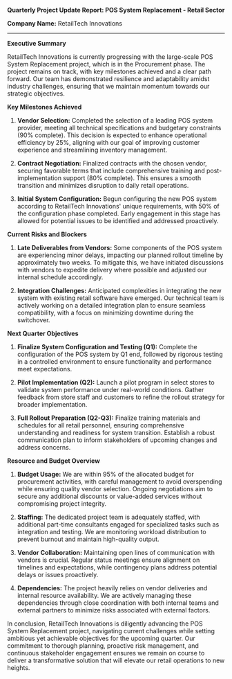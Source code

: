 **Quarterly Project Update Report: POS System Replacement - Retail Sector**

**Company Name:** RetailTech Innovations

---

**Executive Summary**

RetailTech Innovations is currently progressing with the large-scale POS System Replacement project, which is in the Procurement phase. The project remains on track, with key milestones achieved and a clear path forward. Our team has demonstrated resilience and adaptability amidst industry challenges, ensuring that we maintain momentum towards our strategic objectives.

**Key Milestones Achieved**

1. **Vendor Selection:** Completed the selection of a leading POS system provider, meeting all technical specifications and budgetary constraints (90% complete). This decision is expected to enhance operational efficiency by 25%, aligning with our goal of improving customer experience and streamlining inventory management.
   
2. **Contract Negotiation:** Finalized contracts with the chosen vendor, securing favorable terms that include comprehensive training and post-implementation support (80% complete). This ensures a smooth transition and minimizes disruption to daily retail operations.

3. **Initial System Configuration:** Begun configuring the new POS system according to RetailTech Innovations' unique requirements, with 50% of the configuration phase completed. Early engagement in this stage has allowed for potential issues to be identified and addressed proactively.

**Current Risks and Blockers**

1. **Late Deliverables from Vendors:** Some components of the POS system are experiencing minor delays, impacting our planned rollout timeline by approximately two weeks. To mitigate this, we have initiated discussions with vendors to expedite delivery where possible and adjusted our internal schedule accordingly.

2. **Integration Challenges:** Anticipated complexities in integrating the new system with existing retail software have emerged. Our technical team is actively working on a detailed integration plan to ensure seamless compatibility, with a focus on minimizing downtime during the switchover.

**Next Quarter Objectives**

1. **Finalize System Configuration and Testing (Q1):** Complete the configuration of the POS system by Q1 end, followed by rigorous testing in a controlled environment to ensure functionality and performance meet expectations.

2. **Pilot Implementation (Q2):** Launch a pilot program in select stores to validate system performance under real-world conditions. Gather feedback from store staff and customers to refine the rollout strategy for broader implementation.

3. **Full Rollout Preparation (Q2-Q3):** Finalize training materials and schedules for all retail personnel, ensuring comprehensive understanding and readiness for system transition. Establish a robust communication plan to inform stakeholders of upcoming changes and address concerns.

**Resource and Budget Overview**

1. **Budget Usage:** We are within 95% of the allocated budget for procurement activities, with careful management to avoid overspending while ensuring quality vendor selection. Ongoing negotiations aim to secure any additional discounts or value-added services without compromising project integrity.

2. **Staffing:** The dedicated project team is adequately staffed, with additional part-time consultants engaged for specialized tasks such as integration and testing. We are monitoring workload distribution to prevent burnout and maintain high-quality output.

3. **Vendor Collaboration:** Maintaining open lines of communication with vendors is crucial. Regular status meetings ensure alignment on timelines and expectations, while contingency plans address potential delays or issues proactively.

4. **Dependencies:** The project heavily relies on vendor deliveries and internal resource availability. We are actively managing these dependencies through close coordination with both internal teams and external partners to minimize risks associated with external factors.

In conclusion, RetailTech Innovations is diligently advancing the POS System Replacement project, navigating current challenges while setting ambitious yet achievable objectives for the upcoming quarter. Our commitment to thorough planning, proactive risk management, and continuous stakeholder engagement ensures we remain on course to deliver a transformative solution that will elevate our retail operations to new heights.